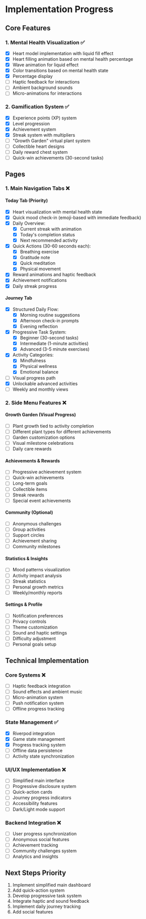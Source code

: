 # Implementation Progress

## Core Features

### 1. Mental Health Visualization ✅

- [x] Heart model implementation with liquid fill effect
- [x] Heart filling animation based on mental health percentage
- [x] Wave animation for liquid effect
- [x] Color transitions based on mental health state
- [x] Percentage display
- [ ] Haptic feedback for interactions
- [ ] Ambient background sounds
- [ ] Micro-animations for interactions

### 2. Gamification System ✅

- [x] Experience points (XP) system
- [x] Level progression
- [x] Achievement system
- [x] Streak system with multipliers
- [ ] "Growth Garden" virtual plant system
- [ ] Collectible heart designs
- [ ] Daily reward chest system
- [ ] Quick-win achievements (30-second tasks)

## Pages

### 1. Main Navigation Tabs ❌

#### Today Tab (Priority)

- [x] Heart visualization with mental health state
- [x] Quick mood check-in (emoji-based with immediate feedback)
- [x] Daily Overview:
  - [x] Current streak with animation
  - [x] Today's completion status
  - [x] Next recommended activity
- [x] Quick Actions (30-60 seconds each):
  - [x] Breathing exercise
  - [x] Gratitude note
  - [x] Quick meditation
  - [x] Physical movement
- [x] Reward animations and haptic feedback
- [x] Achievement notifications
- [x] Daily streak progress

#### Journey Tab

- [x] Structured Daily Flow:
  - [x] Morning routine suggestions
  - [x] Afternoon check-in prompts
  - [x] Evening reflection
- [x] Progressive Task System:
  - [x] Beginner (30-second tasks)
  - [x] Intermediate (1-minute activities)
  - [x] Advanced (3-5 minute exercises)
- [x] Activity Categories:
  - [x] Mindfulness
  - [x] Physical wellness
  - [x] Emotional balance
- [ ] Visual progress path
- [x] Unlockable advanced activities
- [ ] Weekly and monthly views

### 2. Side Menu Features ❌

#### Growth Garden (Visual Progress)

- [ ] Plant growth tied to activity completion
- [ ] Different plant types for different achievements
- [ ] Garden customization options
- [ ] Visual milestone celebrations
- [ ] Daily care rewards

#### Achievements & Rewards

- [ ] Progressive achievement system
- [ ] Quick-win achievements
- [ ] Long-term goals
- [ ] Collectible items
- [ ] Streak rewards
- [ ] Special event achievements

#### Community (Optional)

- [ ] Anonymous challenges
- [ ] Group activities
- [ ] Support circles
- [ ] Achievement sharing
- [ ] Community milestones

#### Statistics & Insights

- [ ] Mood patterns visualization
- [ ] Activity impact analysis
- [ ] Streak statistics
- [ ] Personal growth metrics
- [ ] Weekly/monthly reports

#### Settings & Profile

- [ ] Notification preferences
- [ ] Privacy controls
- [ ] Theme customization
- [ ] Sound and haptic settings
- [ ] Difficulty adjustment
- [ ] Personal goals setup

## Technical Implementation

### Core Systems ❌

- [ ] Haptic feedback integration
- [ ] Sound effects and ambient music
- [ ] Micro-animation system
- [ ] Push notification system
- [ ] Offline progress tracking

### State Management ✅

- [x] Riverpod integration
- [x] Game state management
- [x] Progress tracking system
- [ ] Offline data persistence
- [ ] Activity state synchronization

### UI/UX Implementation ❌

- [ ] Simplified main interface
- [ ] Progressive disclosure system
- [ ] Quick-action cards
- [ ] Journey progress indicators
- [ ] Accessibility features
- [ ] Dark/Light mode support

### Backend Integration ❌

- [ ] User progress synchronization
- [ ] Anonymous social features
- [ ] Achievement tracking
- [ ] Community challenges system
- [ ] Analytics and insights

## Next Steps Priority

1. Implement simplified main dashboard
2. Add quick-action system
3. Develop progressive task system
4. Integrate haptic and sound feedback
5. Implement daily journey tracking
6. Add social features
